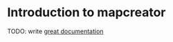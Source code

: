 # Introduction to mapcreator

TODO: write [great documentation](http://jacobian.org/writing/what-to-write/)
